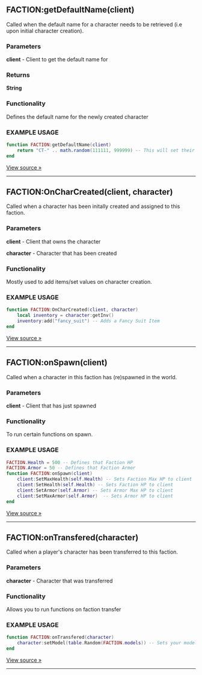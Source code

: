 ## FACTION:getDefaultName(client)
Called when the default name for a character needs to be retrieved (i.e upon initial character creation).

### Parameters
**client** - Client to get the default name for

### Returns 
**String** 

### Functionality 
Defines the default name for the newly created character

### EXAMPLE USAGE
```lua
function FACTION:getDefaultName(client)
    return "CT-" .. math.random(111111, 999999) -- This will set their name as CT-XXXXXX where as those 6 numerals are random generated 
end
```
[View source »](https://github.com/Lilia-Framework/Lilia/blob/b06ee3ea18174334b78c14c26c9c1dd64d91b700/lilia/gamemode/backend/core/hooks/sh_hooks.lua#L302)
***

## FACTION:OnCharCreated(client, character)
Called when a character has been initally created and assigned to this faction.

### Parameters
**client** - Client that owns the character

**character** - Character that has been created

### Functionality 
Mostly used to add items/set values on character creation. 

### EXAMPLE USAGE
```lua
function FACTION:OnCharCreated(client, character)
	local inventory = character:getInv()
	inventory:add("fancy_suit") -- Adds a Fancy Suit Item
end
```
[View source »](https://github.com/Lilia-Framework/Lilia/blob/b06ee3ea18174334b78c14c26c9c1dd64d91b700/lilia/modules/core/modules/mainmenu/netcalls/sv_netcalls.lua#L104)
***

## FACTION:onSpawn(client)
Called when a character in this faction has (re)spawned in the world.

### Parameters
**client** - Client that has just spawned

### Functionality 
To run certain functions on spawn. 

### EXAMPLE USAGE
```lua
FACTION.Health = 500 -- Defines that Faction HP
FACTION.Armor = 50 -- Defines that Faction Armor
function FACTION:onSpawn(client)
    client:SetMaxHealth(self.Health) -- Sets Faction Max HP to client
    client:SetHealth(self.Health) -- Sets Faction HP to client
    client:SetArmor(self.Armor) -- Sets Armor Max HP to client
    client:SetMaxArmor(self.Armor)  -- Sets Armor HP to client
end
```
[View source »](https://github.com/Lilia-Framework/Lilia/blob/b06ee3ea18174334b78c14c26c9c1dd64d91b700/lilia/gamemode/backend/core/sv_spawns.lua#L95)
***


## FACTION:onTransfered(character)
Called when a player's character has been transferred to this faction.

### Parameters
**character** - Character that was transferred

### Functionality 
Allows you to run functions on faction transfer 

### EXAMPLE USAGE
```lua
function FACTION:onTransfered(character)
    character:setModel(table.Random(FACTION.models)) -- Sets your model as your FACTION.Model
end
```
[View source »](https://github.com/Lilia-Framework/Lilia/blob/b06ee3ea18174334b78c14c26c9c1dd64d91b700/lilia/gamemode/commands/sv_character.lua#L90)
***
